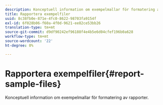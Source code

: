 ```yaml
---
description: Konceptuell information om exempelmallar för formatering av rapporter.
title: Rapportera exempelfiler
uuid: 8c38fb0e-871e-4fc0-8622-98703fa9154f
exl-id: 6f028b06-f60a-4f0d-9621-ee82ce53bb26
translation-type: tm+mt
source-git-commit: d9df90242ef96188f4e4b5e6d04cfef196b0a628
workflow-type: tm+mt
source-wordcount: '22'
ht-degree: 0%

---
```


# Rapportera exempelfiler{#report-sample-files}

Konceptuell information om exempelmallar för formatering av rapporter.
